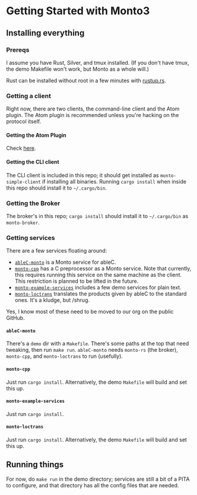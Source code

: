 # Getting Started with Monto3

## Installing everything

### Prereqs

I assume you have Rust, Silver, and tmux installed.
(If you don't have tmux, the demo Makefile won't work, but Monto as a whole will.)

Rust can be installed without root in a few minutes with [rustup.rs](https://rustup.rs/).

### Getting a client

Right now, there are two clients, the command-line client and the Atom plugin.
The Atom plugin is recommended unless you're hacking on the protocol itself.

#### Getting the Atom Plugin

Check [here](https://github.umn.edu/melt/monto-atom#installing).

#### Getting the CLI client

The CLI client is included in this repo; it should get installed as `monto-simple-client` if installing all binaries.
Running `cargo install` when inside this repo should install it to `~/.cargo/bin`.

### Getting the Broker

The broker's in this repo; `cargo install` should install it to `~/.cargo/bin` as `monto-broker`.

### Getting services

There are a few services floating around:

 - [`ableC-monto`](https://github.umn.edu/ringo025/ableC-monto) is a Monto service for ableC.
 - [`monto-cpp`](https://github.umn.edu/ringo025/monto-cpp) has a C preprocessor as a Monto service. Note that currently, this requires running this service on the same machine as the client. This restriction is planned to be lifted in the future.
 - [`monto-example-services`](https://github.com/melt-umn/monto-example-services) includes a few demo services for plain text.
 - [`monto-loctrans`](https://github.umn.edu/ringo025/monto-loctrans) translates the products given by ableC to the standard ones. It's a kludge, but /shrug.

Yes, I know most of these need to be moved to our org on the public GitHub.

#### `ableC-monto`

There's a `demo` dir with a `Makefile`.
There's some paths at the top that need tweaking, then run `make run`.
`ableC-monto` needs `monto-rs` (the broker), `monto-cpp`, and `monto-loctrans` to run (usefully).

#### `monto-cpp`

Just run `cargo install`. Alternatively, the demo `Makefile` will build and set this up.

#### `monto-example-services`

Just run `cargo install`.

#### `monto-loctrans`

Just run `cargo install`. Alternatively, the demo `Makefile` will build and set this up.

## Running things

For now, do `make run` in the demo directory; services are still a bit of a PITA to configure, and that directory has all the config files that are needed.
